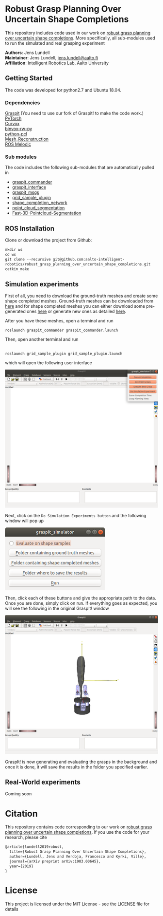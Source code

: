 # Robust Grasp Planning Over Uncertain Shape Completions

This repository includes code used in our work on [robust grasp planning over uncertain shape completions](https://arxiv.org/pdf/1903.00645.pdf). More specifically, all sub-modules used to run the simulated and real grasping experiment  

**Authors**: Jens Lundell\
**Maintainer**: Jens Lundell, jens.lundell@aalto.fi  
**Affiliation**: Intelligent Robotics Lab, Aalto University

## Getting Started

The code was developed for python2.7 and Ubuntu 18.04.

### Dependencies

[Graspit](https://github.com/aalto-intelligent-robotics/graspit.git) (You need to use our fork of Graspit! to make the code work.)\
[PyTorch](https://pytorch.org/)\
[Curvox](https://github.com/jsll/curvox)\
[binvox-rw-py](https://github.com/dimatura/binvox-rw-py)\
[python-pcl](https://github.com/strawlab/python-pcl)\
[Mesh_Reconstruction](https://github.com/CRLab/Mesh_Reconstruction)\
[ROS Melodic](http://wiki.ros.org/melodic)

### Sub modules

The code includes the following sub-modules that are automatically pulled in

* [graspit_commander](https://github.com/aalto-intelligent-robotics/graspit_commander)
* [graspit_interface](https://github.com/aalto-intelligent-robotics/graspit_interface)
* [graspit_msgs](https://github.com/CRLab/graspit_msgs)
* [grid_sample_plugin](https://github.com/aalto-intelligent-robotics/grid_sample_plugin)
* [shape_completion_network](https://github.com/aalto-intelligent-robotics/shape_completion_network)
* [point_cloud_segmentation](https://github.com/aalto-intelligent-robotics/point_cloud_segmentation)
* [Fast-3D-Pointcloud-Segmentation](https://github.com/fverdoja/Fast-3D-Pointcloud-Segmentation)

## ROS Installation

Clone or download the project from Github:

```
mkdir ws
cd ws
git clone --recursive git@github.com:aalto-intelligent-robotics/robust_grasp_planning_over_uncertain_shape_completions.git
catkin_make
```

## Simulation experiments

First of all, you need to download the ground-truth meshes and create some shape completed meshes. Ground-truth meshes can be downloaded from [here](https://drive.google.com/drive/u/1/folders/1ScywyPvZNoFzg8cn1i_gQ9OlYYe1lLg-) and for shape completed meshes you can either download some pre-generated ones [here](https://drive.google.com/drive/u/1/folders/128kbeCBe3W3leGJcV3fmtLMu35jHSPuD) or generate new ones as detailed [here](https://github.com/aalto-intelligent-robotics/shape_completion_network).

After you have these meshes, open a terminal and run

```
roslaunch graspit_commander graspit_commander.launch
```

Then, open another terminal and run

```

roslaunch grid_sample_plugin grid_sample_plugin.launch
```

which will open the following user interface

![interface start](images/interface_start.png?raw=true "Interface start")

Next, click on the `Do Simulation Experiments button` and the following window will pop up

![Simulation experiments](images/simulation_experiments.png?raw=true "Simulation Experiments")

Then, click each of these buttons and give the appropriate path to the data. Once you are done, simply click on run. If everything goes as expected, you will see the following in the original GraspIt! window

![Simulation experiment running](images/simulation_experiment_running.png?raw=true "Simulation Experiments Running")

GraspIt! is now generating and evaluating the grasps in the background and once it is done, it will save the results in the folder you specified earlier.

## Real-World experiments

Coming soon

# Citation

This repository contains code corresponding to our work on [robust grasp planning over uncertain shape completions](https://arxiv.org/pdf/1903.00645.pdf). If you use the code for your research, please cite

```
@article{lundell2019robust,
  title={Robust Grasp Planning Over Uncertain Shape Completions},
  author={Lundell, Jens and Verdoja, Francesco and Kyrki, Ville},
  journal={arXiv preprint arXiv:1903.00645},
  year={2019}
}

```

# License

This project is licensed under the MIT License - see the [LICENSE](LICENSE) file for details
